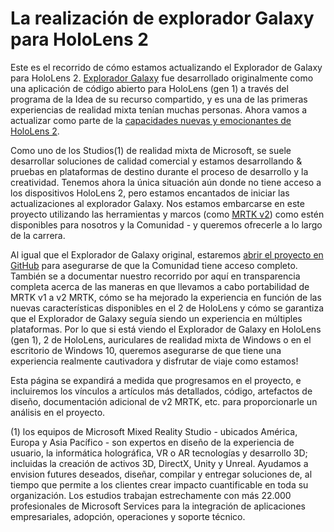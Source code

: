 # <a name="the-making-of-galaxy-explorer-for-hololens-2"></a>La realización de explorador Galaxy para HoloLens 2

Este es el recorrido de cómo estamos actualizando el Explorador de Galaxy para HoloLens 2. [Explorador Galaxy](https://docs.microsoft.com/windows/mixed-reality/galaxy-explorer "Explorer Galaxy") fue desarrollado originalmente como una aplicación de código abierto para HoloLens (gen 1) a través del programa de la Idea de su recurso compartido, y es una de las primeras experiencias de realidad mixta tenían muchas personas. Ahora vamos a actualizar como parte de la [capacidades nuevas y emocionantes de HoloLens 2](https://www.microsoft.com/hololens/hardware).

Como uno de los Studios(1) de realidad mixta de Microsoft, se suele desarrollar soluciones de calidad comercial y estamos desarrollando & pruebas en plataformas de destino durante el proceso de desarrollo y la creatividad. Tenemos ahora la única situación aún donde no tiene acceso a los dispositivos HoloLens 2, pero estamos encantados de iniciar las actualizaciones al explorador Galaxy. Nos estamos embarcarse en este proyecto utilizando las herramientas y marcos (como [MRTK v2](https://microsoft.github.io/MixedRealityToolkit-Unity/Documentation/GettingStartedWithTheMRTK.html)) como estén disponibles para nosotros y la Comunidad - y queremos ofrecerle a lo largo de la carrera.

Al igual que el Explorador de Galaxy original, estaremos [abrir el proyecto en GitHub](https://github.com/Microsoft/GalaxyExplorer) para asegurarse de que la Comunidad tiene acceso completo. También se a documentar nuestro recorrido por aquí en transparencia completa acerca de las maneras en que llevamos a cabo portabilidad de MRTK v1 a v2 MRTK, cómo se ha mejorado la experiencia en función de las nuevas características disponibles en el 2 de HoloLens y cómo se garantiza que el Explorador de Galaxy seguía siendo un experiencia en múltiples plataformas. Por lo que si está viendo el Explorador de Galaxy en HoloLens (gen 1), 2 de HoloLens, auriculares de realidad mixta de Windows o en el escritorio de Windows 10, queremos asegurarse de que tiene una experiencia realmente cautivadora y disfrutar de viaje como estamos!

Esta página se expandirá a medida que progresamos en el proyecto, e incluiremos los vínculos a artículos más detallados, código, artefactos de diseño, documentación adicional de v2 MRTK, etc. para proporcionarle un análisis en el proyecto.



(1) los equipos de Microsoft Mixed Reality Studio - ubicados América, Europa y Asia Pacífico - son expertos en diseño de la experiencia de usuario, la informática holográfica, VR o AR tecnologías y desarrollo 3D; incluidas la creación de activos 3D, DirectX, Unity y Unreal. Ayudamos a envision futures deseados, diseñar, compilar y entregar soluciones de, al tiempo que permite a los clientes crear impacto cuantificable en toda su organización. Los estudios trabajan estrechamente con más 22.000 profesionales de Microsoft Services para la integración de aplicaciones empresariales, adopción, operaciones y soporte técnico.
